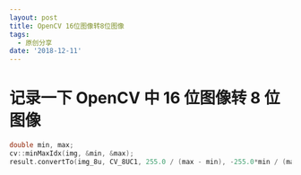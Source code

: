 ```yaml
---
layout: post
title: OpenCV 16位图像转8位图像
tags:
  - 原创分享
date: '2018-12-11'
---
```


# 记录一下 OpenCV 中 16 位图像转 8 位图像

```cpp
double min, max;
cv::minMaxIdx(img, &min, &max);
result.convertTo(img_8u, CV_8UC1, 255.0 / (max - min), -255.0*min / (max - min));
```

